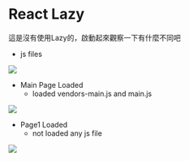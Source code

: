 # React Lazy

這是沒有使用Lazy的，啟動起來觀察一下有什麼不同吧

- js files

![](https://i.imgur.com/s9zGX5a.png)

- Main Page Loaded
  - loaded vendors-main.js and main.js

![](https://i.imgur.com/ZE7qOsL.png)

- Page1 Loaded
  - not loaded any js file

![](https://i.imgur.com/TjkGZM8.png)


